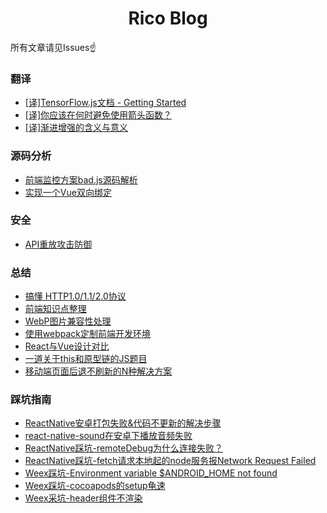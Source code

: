 <h1 align="center">Rico Blog</h1>

所有文章请见Issues☝️

### 翻译
- [[译]TensorFlow.js文档 - Getting Started ](https://github.com/RicardoCao-Biker/RICO-BLOG/issues/13)
- [[译]你应该在何时避免使用箭头函数？](https://github.com/RicardoCao-Biker/RICO-BLOG/issues/12)
- [[译]渐进增强的含义与意义](https://github.com/RicardoCao-Biker/gold-miner/blob/translation/What-is-Progressive-Enhancement/TODO1/what-is-progressive-enhancement-and-why-it-matters.md)

### 源码分析
- [前端监控方案bad.js源码解析](https://github.com/RicardoCao-Biker/Front-End-Monitoring/blob/master/badjs-sourcedoce-explain.md)
- [实现一个Vue双向绑定](https://github.com/RicardoCao-Biker/RICO-BLOG/issues/14)

### 安全
- [API重放攻击防御](https://github.com/RicardoCao-Biker/RICO-BLOG/issues/2)

### 总结
- [搞懂 HTTP1.0/1.1/2.0协议](https://github.com/RicardoCao-Biker/RICO-BLOG/issues/18)
- [前端知识点整理](https://github.com/RicardoCao-Biker/RICO-BLOG/issues/11)
- [WebP图片兼容性处理](https://github.com/RicardoCao-Biker/RICO-BLOG/issues/9)
- [使用webpack定制前端开发环境](https://github.com/RicardoCao-Biker/RICO-BLOG/issues/1)
- [React与Vue设计对比](https://github.com/RicardoCao-Biker/RICO-BLOG/issues/15)
- [一道关于this和原型链的JS题目](https://github.com/RicardoCao-Biker/RICO-BLOG/issues/16)
- [移动端页面后退不刷新的N种解决方案](https://github.com/RicardoCao-Biker/RICO-BLOG/issues/17)

### 踩坑指南
- [ReactNative安卓打包失败&代码不更新的解决步骤](https://github.com/RicardoCao-Biker/RICO-BLOG/issues/10)
- [react-native-sound在安卓下播放音频失败](https://github.com/RicardoCao-Biker/RICO-BLOG/issues/8)
- [ReactNative踩坑-remoteDebug为什么连接失败？](https://github.com/RicardoCao-Biker/RICO-BLOG/issues/7)
- [ReactNative踩坑-fetch请求本地起的node服务报Network Request Failed](https://github.com/RicardoCao-Biker/RICO-BLOG/issues/6)
- [Weex踩坑-Environment variable $ANDROID_HOME not found](https://github.com/RicardoCao-Biker/RICO-BLOG/issues/5)
- [Weex踩坑-cocoapods的setup龟速](https://github.com/RicardoCao-Biker/RICO-BLOG/issues/4)
- [Weex采坑-header组件不渲染](https://github.com/RicardoCao-Biker/RICO-BLOG/issues/3)
